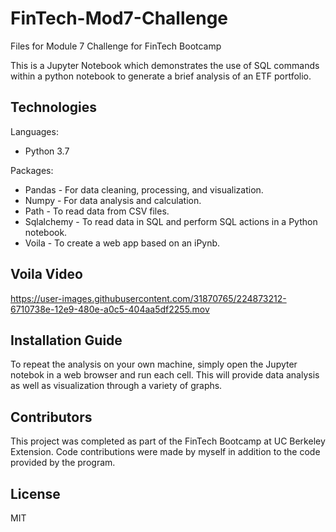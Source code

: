 # FinTech-Mod7-Challenge

Files for Module 7 Challenge for FinTech Bootcamp

This is a Jupyter Notebook which demonstrates the use of SQL commands within a python notebook to generate a brief analysis of an ETF portfolio.

## Technologies

Languages:
* Python 3.7

Packages:
* Pandas - For data cleaning, processing, and visualization.
* Numpy - For data analysis and calculation.
* Path - To read data from CSV files.
* Sqlalchemy - To read data in SQL and perform SQL actions in a Python notebook.
* Voila - To create a web app based on an iPynb.

## Voila Video

https://user-images.githubusercontent.com/31870765/224873212-6710738e-12e9-480e-a0c5-404aa5df2255.mov

## Installation Guide

To repeat the analysis on your own machine, simply open the Jupyter notebok in a web browser and run each cell. This will provide data analysis as well as visualization through a variety of graphs.

## Contributors

This project was completed as part of the FinTech Bootcamp at UC Berkeley Extension. Code contributions were made by myself in addition to the code provided by the program.

## License

MIT
